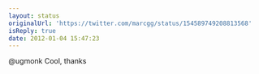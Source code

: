 ```yaml
---
layout: status
originalUrl: 'https://twitter.com/marcgg/status/154589749208813568'
isReply: true
date: 2012-01-04 15:47:23
---
```


@ugmonk Cool, thanks
